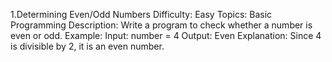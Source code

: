 1.Determining Even/Odd Numbers
Difficulty: Easy
Topics: Basic Programming
Description: Write a program to check whether a number is even or odd.
Example:
Input: number = 4
Output: Even
Explanation: Since 4 is divisible by 2, it is an even number.